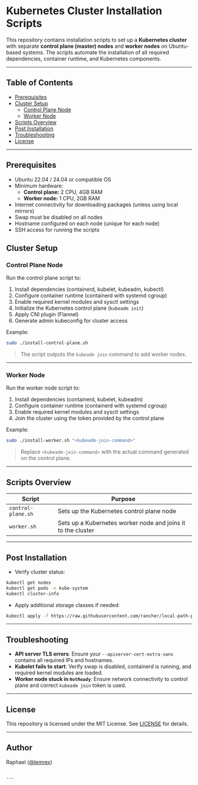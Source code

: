 
# Kubernetes Cluster Installation Scripts

This repository contains installation scripts to set up a **Kubernetes cluster** with separate **control plane (master) nodes** and **worker nodes** on Ubuntu-based systems. The scripts automate the installation of all required dependencies, container runtime, and Kubernetes components.

---

## Table of Contents

- [Prerequisites](#prerequisites)  
- [Cluster Setup](#cluster-setup)  
  - [Control Plane Node](#control-plane-node)  
  - [Worker Node](#worker-node)  
- [Scripts Overview](#scripts-overview)  
- [Post Installation](#post-installation)  
- [Troubleshooting](#troubleshooting)  
- [License](#license)  

---

## Prerequisites

- Ubuntu 22.04 / 24.04 or compatible OS  
- Minimum hardware:
  - **Control plane:** 2 CPU, 4GB RAM
  - **Worker node:** 1 CPU, 2GB RAM  
- Internet connectivity for downloading packages (unless using local mirrors)  
- Swap must be disabled on all nodes  
- Hostname configured on each node (unique for each node)  
- SSH access for running the scripts  



## Cluster Setup

### Control Plane Node

Run the control plane script to:

1. Install dependencies (containerd, kubelet, kubeadm, kubectl)  
2. Configure container runtime (containerd with systemd cgroup)  
3. Enable required kernel modules and sysctl settings  
4. Initialize the Kubernetes control plane (`kubeadm init`)  
5. Apply CNI plugin (Flannel)  
6. Generate admin kubeconfig for cluster access  

Example:

```bash
sudo ./install-control-plane.sh
````

> The script outputs the `kubeadm join` command to add worker nodes.

---

### Worker Node

Run the worker node script to:

1. Install dependencies (containerd, kubelet, kubeadm)
2. Configure container runtime (containerd with systemd cgroup)
3. Enable required kernel modules and sysctl settings
4. Join the cluster using the token provided by the control plane

Example:

```bash
sudo ./install-worker.sh "<kubeadm-join-command>"
```

> Replace `<kubeadm-join-command>` with the actual command generated on the control plane.

---

## Scripts Overview

| Script                     | Purpose                                                      |
| -------------------------- | ------------------------------------------------------------ |
| `control-plane.sh` | Sets up the Kubernetes control plane node                    |
| `worker.sh`        | Sets up a Kubernetes worker node and joins it to the cluster |


---

## Post Installation

* Verify cluster status:

```bash
kubectl get nodes
kubectl get pods -n kube-system
kubectl cluster-info
```

* Apply additional storage classes if needed:

```bash
kubectl apply -f https://raw.githubusercontent.com/rancher/local-path-provisioner/master/deploy/local-path-storage.yaml
```

---

## Troubleshooting

* **API server TLS errors**: Ensure your `--apiserver-cert-extra-sans` contains all required IPs and hostnames.
* **Kubelet fails to start**: Verify swap is disabled, containerd is running, and required kernel modules are loaded.
* **Worker node stuck in `NotReady`**: Ensure network connectivity to control plane and correct `kubeadm join` token is used.

---

## License

This repository is licensed under the MIT License. See [LICENSE](LICENSE) for details.

---

## Author

Raphael ([@lemrex](https://github.com/lemrex))


```

---

